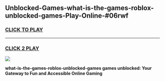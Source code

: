 
## Unblocked-Games-what-is-the-games-roblox-unblocked-games-Play-Online-#06rwf
<h3>
<a href="https://premium.freeplayer.one?title=what-is-the-games-roblox-unblocked-games&ref=27F">CLICK TO PLAY</a></h3>
<hr>

<h3>
<a href="https://premium.freeplayer.one?title=what-is-the-games-roblox-unblocked-games&ref=27F">CLICK 2 PLAY</a>
  
</h3>

<a href="https://premium.freeplayer.one?title=what-is-the-games-roblox-unblocked-games&ref=27F"><img src="https://clearcache.store/games.png"></a>


**what-is-the-games-roblox-unblocked-games games unblocked: Your Gateway to Fun and Accessible Online Gaming**
